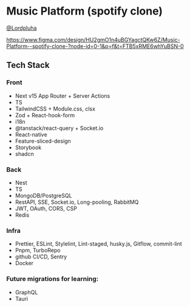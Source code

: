 # Music Platform (spotify clone)
[@Lordpluha](https://github.com/Lordpluha)

https://www.figma.com/design/HU2gmO1n4uBGYagctQKw6Z/Music-Platform--spotify-clone-?node-id=0-1&p=f&t=FTB5xRME6whYuBSN-0

## Tech Stack
### Front
 - Next v15 App Router + Server Actions
 - TS
 - TailwindCSS + Module.css, clsx
 - Zod + React-hook-form
 - i18n
 - @tanstack/react-query + Socket.io
 - React-native
 - Feature-sliced-design
 - Storybook
 - shadcn

### Back
 - Nest
 - TS
 - MongoDB/PostgreSQL
 - RestAPI, SSE, Socket.io, Long-pooling, RabbitMQ
 - JWT, OAuth, CORS, CSP
 - Redis

### Infra
 - Prettier, ESLint, Stylelint, Lint-staged, husky.js, Gitflow, commit-lint
 - Pnpm, TurboRepo
 - github CI/CD, Sentry
 - Docker
 
### Future migrations for learning:
 - GraphQL
 - Tauri
